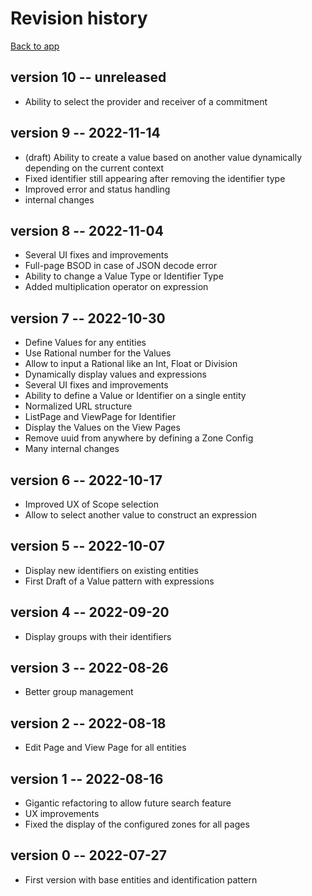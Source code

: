 # Revision history

[Back to app](../)

## version 10 -- unreleased

* Ability to select the provider and receiver of a commitment

## version 9 -- 2022-11-14

* (draft) Ability to create a value based on another value dynamically depending on the current context
* Fixed identifier still appearing after removing the identifier type
* Improved error and status handling
* internal changes

## version 8 -- 2022-11-04

* Several UI fixes and improvements
* Full-page BSOD in case of JSON decode error
* Ability to change a Value Type or Identifier Type
* Added multiplication operator on expression

## version 7 -- 2022-10-30

* Define Values for any entities
* Use Rational number for the Values
* Allow to input a Rational like an Int, Float or Division
* Dynamically display values and expressions
* Several UI fixes and improvements
* Ability to define a Value or Identifier on a single entity
* Normalized URL structure
* ListPage and ViewPage for Identifier
* Display the Values on the View Pages
* Remove uuid from anywhere by defining a Zone Config
* Many internal changes

## version 6 -- 2022-10-17

* Improved UX of Scope selection
* Allow to select another value to construct an expression

## version 5 -- 2022-10-07

* Display new identifiers on existing entities
* First Draft of a Value pattern with expressions

## version 4 -- 2022-09-20

* Display groups with their identifiers

## version 3 -- 2022-08-26

* Better group management

## version 2 -- 2022-08-18

* Edit Page and View Page for all entities

## version 1 -- 2022-08-16

* Gigantic refactoring to allow future search feature
* UX improvements
* Fixed the display of the configured zones for all pages

## version 0 -- 2022-07-27

* First version with base entities and identification pattern

